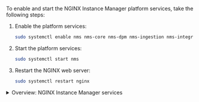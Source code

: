 To enable and start the NGINX Instance Manager platform services, take the following steps:

1. Enable the platform services:

    ```bash
    sudo systemctl enable nms nms-core nms-dpm nms-ingestion nms-integrations
    ```

1. Start the platform services:

    ```bash
    sudo systemctl start nms
    ```

1. Restart the NGINX web server:

   ```bash
   sudo systemctl restart nginx
   ```

<details close>
<summary><i class="fa-solid fa-circle-info"></i> Overview: NGINX Instance Manager services</summary>

<br>

{{< include "nms/nms-services.md" >}}

</details>

<!-- Do not remove. Keep this code at the bottom of the include -->
<!-- DOCS-1043 -->